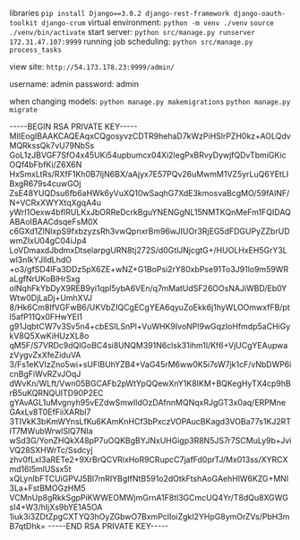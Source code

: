 libraries ```pip install Django==3.0.2 django-rest-framework django-oauth-toolkit django-crum```
virtual environment: ```python -m venv ./venv```   ```source ./venv/bin/activate```
start server: ```python src/manage.py runserver 172.31.47.107:9999```
running job scheduling: ```python src/manage.py process_tasks```

view site: ```http://54.173.178.23:9999/admin/```

username: admin
password: admin

when changing models:
```python manage.py makemigrations```
```python manage.py migrate```


-----BEGIN RSA PRIVATE KEY-----
MIIEogIBAAKCAQEAqxCQgosyvzCDTR9hehaD7kWzPiHSlrPZH0kz+AOLQdvMQRkssQk7vU79NbSs
GoL1zJBVGF7SfO4x45UKi54upbumcx04Xi2legPxBRvyDywjfQDvTbmiGKicOQf4bFbfKi/Z6X6N
HxSmxLtRs/RXfF1Kh0B7IjN6BX/aAjyx7E57PQv26uMwmM1VZ5yrLuQ6YEtLIBxgR679s4cuwGOj
ZsE48YUQDsu6fb6aHWk6yVuXQ10wSaqhG7XdE3kmosvaBcgMO/59fAlNF/N+VCRxXWYXtqXgqA4u
yWrI1Oexw4bfIRULKxJbORReDcrkBguYNENGgNL15NMTKQnMeFm1FQIDAQABAoIBAACdsqeFsM0X
c6GXd1ZlNlxpS9fxbzyzsRh3vwQpnxrBm96wJIUOr3RjEG5dFDGUPyZZbrUDwmZIxU04gC04iJp4
LoVDmaxdJbdmxDtselarpgURN8tj272S/d0GtlJNjcgtG+/HUOLHxEH5GrY3Lwl3nIkYJlldLhdO
+o3/gfSD4lFa3DDz5pX6ZE+wNZ+G1BoPsi2rY80xbPse91To3J91lo9m59WRaLgfNrUKoBlHrSxg
olNqhFkYbDyX9REB9yi1qpl5ybA6VEn/q7mMatUdSF26OOsNAJiWBD/Eb0YWtw0DjLaDj+UmhXVJ
8/Hk6Cm8IfVGFwB6/UKVbZIQCgECgYEA6qyuZoEkk6j1hyWLOOmwxfFB/ptI5afP11Qx0FHwYEI1
g91JqbtCW7v3Sv5n4+cbESlLSnPl+VuWHK9IvoNPl9wGqzIoHfmdp5aCHiGykV8Q5XwKiHUzXL8o
qM5F/S7VRDc9dQlGoBC4si8UNQM391N6clsk31ihm1l/Kf6+VjUCgYEAupwazVygvZxXfeZiduVA
3/Fs1eKVIzZno5wi+sUFIBUhYZB4+VaG45rM6ww0K5i7sW7jk1cF/vNbDWP6icnBgFiWvRZvJOqJ
dWvKn/WLft/Vwn05BGCAFb2pWtYpQQewXnY1K8IKM+BQKegHyTX4cp9hBrB5uKQRNQUITD90P2EC
gYAvAGL1uMvgnyh95vEZdwSmwIldOzDAfnnMQNqxRJgGT3x0aq/ERPMneGAxLv8T0EfFiiXARbI7
3TIVkK3bKmWYnsLfKu6KAmKnHCf3bPxczVOPAucBKagd3VOBa77s1KJ2RTIT7MWubWrwlSlQ7NIa
wSd3G/YonZHQkX48pP7uOQKBgBYJNxUHGigp3R8N5JS7r7SCMuLy9b+JviVQ28SXHWrTc/Ssdcyj
zhv0fLxI3aRETe2+9XrBrQCVRixHoR9CRupcC7jafFd0prTJ/Mx013ss/XYRCXmd16I5mlUSsx5t
xQLynIbFTCUiGPVJ5Bl7mRIYBgIfNtB591o2dOtkFtshAoGAehHlW6KZG+MNl3La+FstBMOGzHM5
VCMnUp8gRkkSgpPiKWWEOMWjmGrnA1F8tl3GCmcUQ4Yr/T8dQu8XGWGsI4+W3/hIjXs9bYE1A5OA
1iuk3i3ZDtZpgCXTYQ3hOyZGbwO7BxmPclIoiZgkI2YHpG8ymOrZVs/PbH3mB7qtDhk=
-----END RSA PRIVATE KEY-----